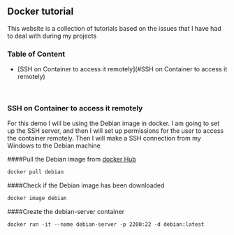 ## Docker tutorial

This website is a collection of tutorials based on the issues that I have had to deal with during my projects

### Table of Content
- [SSH on Container to access it remotely](#SSH on Container to access it remotely)

<br />

### SSH on Container to access it remotely

For this demo I will be using the Debian image in docker. I am going to set up the SSH server, and then I will set up 
permissions for the user to access the container remotely. Then I will make a SSH connection from my Windows to the 
Debian machine



####Pull the Debian image from [docker Hub](https://hub.docker.com/_/debian)
```markdown
docker pull debian
```


####Check if the Debian image has been downloaded
```markdown
docker image debian
```

####Create the debian-server container
```markdown
docker run -it --name debian-server -p 2200:22 -d debian:latest
```

